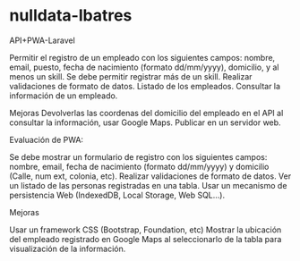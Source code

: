 # nulldata-lbatres
API+PWA-Laravel


Permitir el registro de un empleado con los siguientes campos: nombre, email, puesto, fecha de nacimiento (formato dd/mm/yyyy), domicilio, y al menos un skill. 
Se debe permitir registrar más de un skill.
Realizar validaciones de formato de datos. 
Listado de los empleados. 
Consultar la información de un empleado.

Mejoras
Devolverlas las coordenas del domicilio del empleado en el API al consultar la información, usar Google Maps.
Publicar en un servidor web.

Evaluación de PWA:

Se debe mostrar un formulario de registro con los siguientes campos: nombre, email, fecha de nacimiento (formato dd/mm/yyyy) y domicilio (Calle, num ext, colonia, etc).
Realizar validaciones de formato de datos.
Ver un listado de las personas registradas en una tabla. 
Usar un mecanismo de persistencia Web (IndexedDB, Local Storage, Web SQL…).

Mejoras

Usar un framework CSS (Bootstrap, Foundation, etc)
Mostrar la ubicación del empleado registrado en Google Maps al seleccionarlo de la tabla para visualización de la información.
